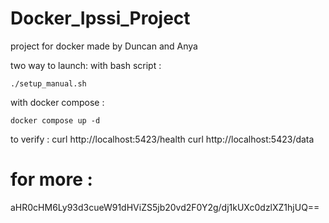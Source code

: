 # Docker_Ipssi_Project
project for docker made by Duncan and Anya 

two way to launch:
with bash script :
```
./setup_manual.sh
```
with docker compose :
```
docker compose up -d
```
to verify : 
curl http://localhost:5423/health 
curl http://localhost:5423/data 

# for more :
aHR0cHM6Ly93d3cueW91dHViZS5jb20vd2F0Y2g/dj1kUXc0dzlXZ1hjUQ==

